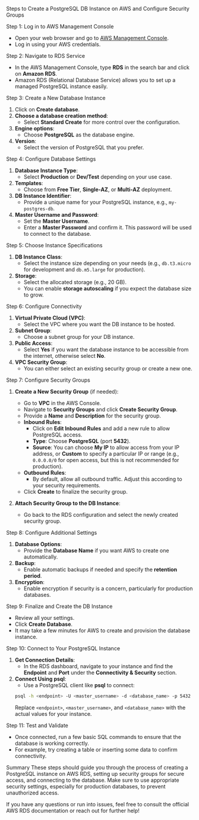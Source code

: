  Steps to Create a PostgreSQL DB Instance on AWS and Configure Security Groups

 Step 1: Log in to AWS Management Console
- Open your web browser and go to [AWS Management Console](https://aws.amazon.com/console/).
- Log in using your AWS credentials.

 Step 2: Navigate to RDS Service
- In the AWS Management Console, type **RDS** in the search bar and click on **Amazon RDS**.
- Amazon RDS (Relational Database Service) allows you to set up a managed PostgreSQL instance easily.

 Step 3: Create a New Database Instance
1. Click on **Create database**.
2. **Choose a database creation method**:
   - Select **Standard Create** for more control over the configuration.
3. **Engine options**:
   - Choose **PostgreSQL** as the database engine.
4. **Version**:
   - Select the version of PostgreSQL that you prefer.

 Step 4: Configure Database Settings
1. **Database Instance Type**:
   - Select **Production** or **Dev/Test** depending on your use case.
2. **Templates**:
   - Choose from **Free Tier**, **Single-AZ**, or **Multi-AZ** deployment.
3. **DB Instance Identifier**:
   - Provide a unique name for your PostgreSQL instance, e.g., `my-postgres-db`.
4. **Master Username and Password**:
   - Set the **Master Username**.
   - Enter a **Master Password** and confirm it. This password will be used to connect to the database.

 Step 5: Choose Instance Specifications
1. **DB Instance Class**:
   - Select the instance size depending on your needs (e.g., `db.t3.micro` for development and `db.m5.large` for production).
2. **Storage**:
   - Select the allocated storage (e.g., 20 GB).
   - You can enable **storage autoscaling** if you expect the database size to grow.

 Step 6: Configure Connectivity
1. **Virtual Private Cloud (VPC)**:
   - Select the VPC where you want the DB instance to be hosted.
2. **Subnet Group**:
   - Choose a subnet group for your DB instance.
3. **Public Access**:
   - Select **Yes** if you want the database instance to be accessible from the internet, otherwise select **No**.
4. **VPC Security Group**:
   - You can either select an existing security group or create a new one.

 Step 7: Configure Security Groups
1. **Create a New Security Group** (if needed):
   - Go to **VPC** in the AWS Console.
   - Navigate to **Security Groups** and click **Create Security Group**.
   - Provide a **Name** and **Description** for the security group.
   - **Inbound Rules**:
     - Click on **Edit Inbound Rules** and add a new rule to allow PostgreSQL access.
     - **Type**: Choose **PostgreSQL** (port **5432**).
     - **Source**: You can choose **My IP** to allow access from your IP address, or **Custom** to specify a particular IP or range (e.g., `0.0.0.0/0` for open access, but this is not recommended for production).
   - **Outbound Rules**:
     - By default, allow all outbound traffic. Adjust this according to your security requirements.
   - Click **Create** to finalize the security group.

2. **Attach Security Group to the DB Instance**:
   - Go back to the RDS configuration and select the newly created security group.

 Step 8: Configure Additional Settings
1. **Database Options**:
   - Provide the **Database Name** if you want AWS to create one automatically.
2. **Backup**:
   - Enable automatic backups if needed and specify the **retention period**.
3. **Encryption**:
   - Enable encryption if security is a concern, particularly for production databases.

 Step 9: Finalize and Create the DB Instance
- Review all your settings.
- Click **Create Database**.
- It may take a few minutes for AWS to create and provision the database instance.

 Step 10: Connect to Your PostgreSQL Instance
1. **Get Connection Details**:
   - In the RDS dashboard, navigate to your instance and find the **Endpoint** and **Port** under the **Connectivity & Security** section.
2. **Connect Using psql**:
   - Use a PostgreSQL client like **psql** to connect:
   ```sh
   psql -h <endpoint> -U <master_username> -d <database_name> -p 5432
   ```
   Replace `<endpoint>`, `<master_username>`, and `<database_name>` with the actual values for your instance.

 Step 11: Test and Validate
- Once connected, run a few basic SQL commands to ensure that the database is working correctly.
- For example, try creating a table or inserting some data to confirm connectivity.

 Summary
These steps should guide you through the process of creating a PostgreSQL instance on AWS RDS, setting up security groups for secure access, and connecting to the database. Make sure to use appropriate security settings, especially for production databases, to prevent unauthorized access.

If you have any questions or run into issues, feel free to consult the official AWS RDS documentation or reach out for further help!
